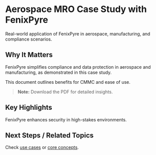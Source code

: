 # Aerospace MRO Case Study with FenixPyre

Real-world application of FenixPyre in aerospace, manufacturing, and compliance scenarios.


## Why It Matters
FenixPyre simplifies compliance and data protection in aerospace and manufacturing, as demonstrated in this case study.

This document outlines benefits for CMMC and ease of use.

> **Note:** Download the PDF for detailed insights.
<!-- VIDEO: ./media/use-cases/aerospace-demo.mp4 | Alt: Aerospace case study overview | Duration: 40s -->

## Key Highlights
FenixPyre enhances security in high-stakes environments.

## Next Steps / Related Topics
Check [use cases](08-use-cases/index.md) or [core concepts](02-core-concepts/index.md).